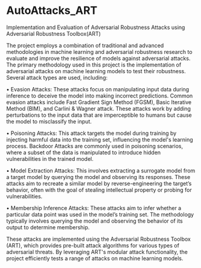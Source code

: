 # AutoAttacks_ART
Implementation and Evaluation of Adversarial Robustness Attacks using Adversarial Robustness Toolbox(ART)


The project employs a combination of traditional and advanced methodologies in machine learning and adversarial robustness research to evaluate and improve the resilience of models against adversarial attacks. The primary methodology used in this project is the implementation of adversarial attacks on machine learning models to test their robustness. Several attack types are used, including:

•	Evasion Attacks: These attacks focus on manipulating input data during inference to deceive the model into making incorrect predictions. Common evasion attacks include Fast Gradient Sign Method (FGSM), Basic Iterative Method (BIM), and Carlini & Wagner attack. These attacks work by adding perturbations to the input data that are imperceptible to humans but cause the model to misclassify the input.

•	Poisoning Attacks: This attack targets the model during training by injecting harmful data into the training set, influencing the model's learning process. Backdoor Attacks are commonly used in poisoning scenarios, where a subset of the data is manipulated to introduce hidden vulnerabilities in the trained model.

•	Model Extraction Attacks: This involves extracting a surrogate model from a target model by querying the model and observing its responses. These attacks aim to recreate a similar model by reverse-engineering the target’s behavior, often with the goal of stealing intellectual property or probing for vulnerabilities.

•	Membership Inference Attacks: These attacks aim to infer whether a particular data point was used in the model’s training set. The methodology typically involves querying the model and observing the behavior of its output to determine membership.

These attacks are implemented using the Adversarial Robustness Toolbox (ART), which provides pre-built attack algorithms for various types of adversarial threats. By leveraging ART's modular attack functionality, the project efficiently tests a range of attacks on machine learning models.

